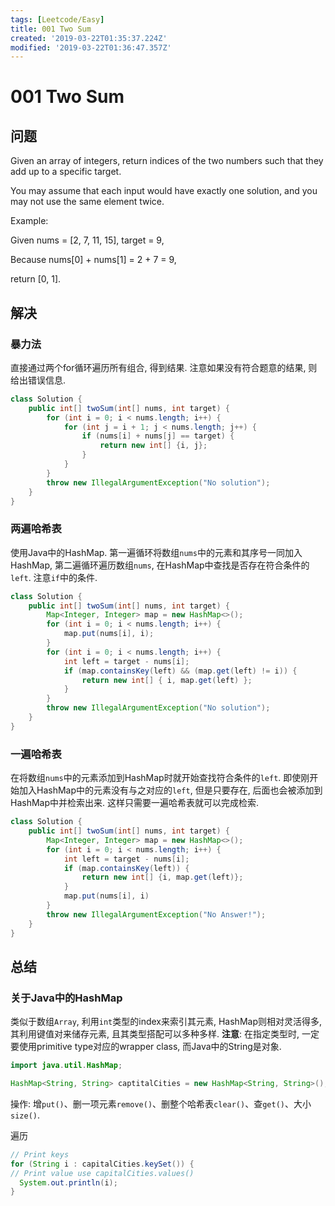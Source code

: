 ```yaml
---
tags: [Leetcode/Easy]
title: 001 Two Sum
created: '2019-03-22T01:35:37.224Z'
modified: '2019-03-22T01:36:47.357Z'
---
```


# 001 Two Sum
## 问题

Given an array of integers, return indices of the two numbers such that they add up to a specific target.

You may assume that each input would have exactly one solution, and you may not use the same element twice.

Example:

Given nums = [2, 7, 11, 15], target = 9, 

Because nums[0] + nums[1] = 2 + 7 = 9,

 return [0, 1].

## 解决

### 暴力法

直接通过两个for循环遍历所有组合, 得到结果. 注意如果没有符合题意的结果, 则给出错误信息.

```java
class Solution {
    public int[] twoSum(int[] nums, int target) {
        for (int i = 0; i < nums.length; i++) {
            for (int j = i + 1; j < nums.length; j++) {
                if (nums[i] + nums[j] == target) {
                    return new int[] {i, j};
                }
            }
        }
        throw new IllegalArgumentException("No solution");
    }
}
```

### 两遍哈希表

使用Java中的HashMap. 第一遍循环将数组`nums`中的元素和其序号一同加入HashMap, 第二遍循环遍历数组`nums`, 在HashMap中查找是否存在符合条件的`left`. 注意`if`中的条件.

```java
class Solution {
    public int[] twoSum(int[] nums, int target) {
        Map<Integer, Integer> map = new HashMap<>();
        for (int i = 0; i < nums.length; i++) {
            map.put(nums[i], i);
        }
        for (int i = 0; i < nums.length; i++) {
            int left = target - nums[i];
            if (map.containsKey(left) && (map.get(left) != i)) {
                return new int[] { i, map.get(left) };
            }
        }
        throw new IllegalArgumentException("No solution");
    }
}
```



### 一遍哈希表

在将数组`nums`中的元素添加到HashMap时就开始查找符合条件的`left`. 即使刚开始加入HashMap中的元素没有与之对应的`left`, 但是只要存在, 后面也会被添加到HashMap中并检索出来. 这样只需要一遍哈希表就可以完成检索.

```java
class Solution {
    public int[] twoSum(int[] nums, int target) {
        Map<Integer, Integer> map = new HashMap<>();
        for (int i = 0; i < nums.length; i++) {
            int left = target - nums[i];
            if (map.containsKey(left)) {
                return new int[] {i, map.get(left)};
            }
            map.put(nums[i], i)
        }
        throw new IllegalArgumentException("No Answer!");
    }
}
```

## 总结

### 关于Java中的HashMap

类似于数组`Array`, 利用`int`类型的index来索引其元素, HashMap则相对灵活得多, 其利用键值对来储存元素, 且其类型搭配可以多种多样. **注意**: 在指定类型时, 一定要使用primitive type对应的wrapper class, 而Java中的String是对象.

```java
import java.util.HashMap;

HashMap<String, String> captitalCities = new HashMap<String, String>();
```

操作: 增`put()`、删一项元素`remove()`、删整个哈希表`clear()`、查`get()`、大小`size()`.

遍历

```java
// Print keys
for (String i : capitalCities.keySet()) {
// Print value use capitalCities.values()
  System.out.println(i);
}
```







